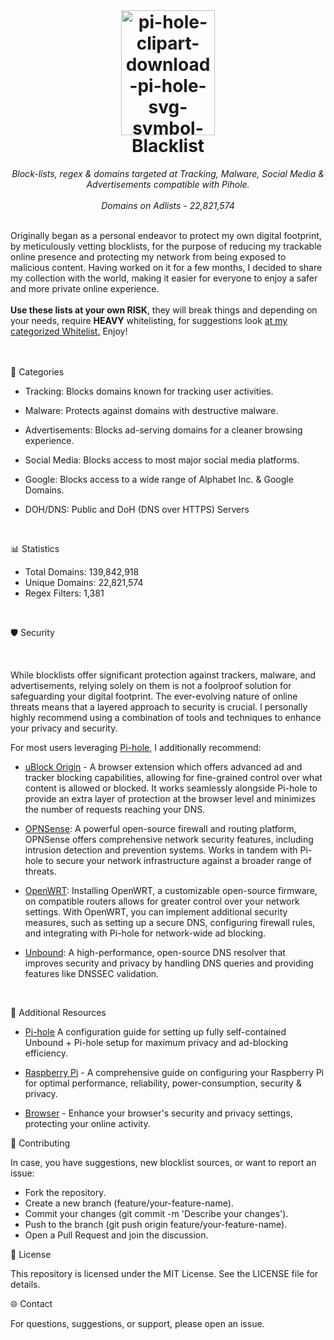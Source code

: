 <br>

<h1 align="center">
 <img src="https://i.ibb.co/0BpMXKc/pi-hole-clipart-download-pi-hole-svg-symbol-logo-trademark-heart-transparent-png-209157-removebg-pre.png" alt="pi-hole-clipart-download-pi-hole-svg-symbol-logo-trademark-heart-transparent-png-209157-removebg-pre" border="0" width="150" height="200">
<br/>Blacklist
</h1>

<p align="center">
  <i align="center"> Block-lists, regex & domains targeted at Tracking, Malware, Social Media & Advertisements compatible with Pihole.</i>
  <br>
  <br>
  <i align="center">Domains on Adlists - 22,821,574</i>
</p>
<br>

</div align="justify">Originally began as a personal endeavor to protect my own digital footprint, by meticulously vetting blocklists, for the purpose of reducing my trackable online presence and protecting my network from being exposed to malicious content. Having worked on it for a few months, I decided to share my collection with the world, making it easier for everyone to enjoy a safer and more private online experience.</div>

<br>
<br>

</div align="justify"><b>Use these lists at your own RISK</b>, they will break things and depending on your needs, require <b>HEAVY</b> whitelisting, for suggestions look <a href="https://codeberg.org/gzachariadis/Whitelist">at my categorized Whitelist.</a> Enjoy!</div>

<br>
<br>

<br>

📂 Categories

- Tracking: Blocks domains known for tracking user activities.

- Malware: Protects against domains with destructive malware.

- Advertisements: Blocks ad-serving domains for a cleaner browsing experience.

- Social Media: Blocks access to most major social media platforms.

- Google: Blocks access to a wide range of Alphabet Inc. & Google Domains.

- DOH/DNS: Public and DoH (DNS over HTTPS) Servers

<br>

📊 Statistics

- Total Domains: 139,842,918
- Unique Domains: 22,821,574
- Regex Filters: 1,381

<br>

🛡️ Security

<br>

While blocklists offer significant protection against trackers, malware, and advertisements, relying solely on them is not a foolproof solution for safeguarding your digital footprint. The ever-evolving nature of online threats means that a layered approach to security is crucial. I personally highly recommend using a combination of tools and techniques to enhance your privacy and security. 

For most users leveraging [Pi-hole](https://github.com/gzachariadis/Pi-Hole), I additionally recommend:

- [uBlock Origin](https://github.com/gzachariadis/uBlockOrigin) - A browser extension which offers advanced ad and tracker blocking capabilities, allowing for fine-grained control over what content is allowed or blocked. It works seamlessly alongside Pi-hole to provide an extra layer of protection at the browser level and minimizes the number of requests reaching your DNS.

- [OPNSense](https://github.com/gzachariadis/OPNSense): A powerful open-source firewall and routing platform, OPNSense offers comprehensive network security features, including intrusion detection and prevention systems. Works in tandem with Pi-hole to secure your network infrastructure against a broader range of threats.

- [OpenWRT](https://github.com/gzachariadis/OpenWRT): Installing OpenWRT, a customizable open-source firmware, on compatible routers allows for greater control over your network settings. With OpenWRT, you can implement additional security measures, such as setting up a secure DNS, configuring firewall rules, and integrating with Pi-hole for network-wide ad blocking.

- [Unbound](https://github.com/gzachariadis/Unbound): A high-performance, open-source DNS resolver that improves security and privacy by handling DNS queries and providing features like DNSSEC validation.

<br>

🔗 Additional Resources

- [Pi-hole](https://github.com/gzachariadis/Pi-Hole) A configuration guide for setting up fully self-contained Unbound + Pi-hole setup for maximum privacy and ad-blocking efficiency.

- [Raspberry Pi](https://github.com/gzachariadis/Raspberry-Pi) - A comprehensive guide on configuring your Raspberry Pi for optimal performance, reliability, power-consumption, security & privacy.

- [Browser](https://github.com/gzachariadis/Browser) - Enhance your browser's security and privacy settings, protecting your online activity.

📝 Contributing

In case, you have suggestions, new blocklist sources, or want to report an issue:

- Fork the repository.
- Create a new branch (feature/your-feature-name).
- Commit your changes (git commit -m 'Describe your changes').
- Push to the branch (git push origin feature/your-feature-name).
- Open a Pull Request and join the discussion.

📄 License

This repository is licensed under the MIT License. See the LICENSE file for details.

🌐 Contact

For questions, suggestions, or support, please open an issue.


